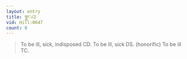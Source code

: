 ```yaml
---
layout: entry
title: སྙུང་√2
vid: Hill:0647
count: 0
---
```

> To be ill, sick, indisposed CD\. To be ill, sick DS\. (honorific) To be ill TC\.


